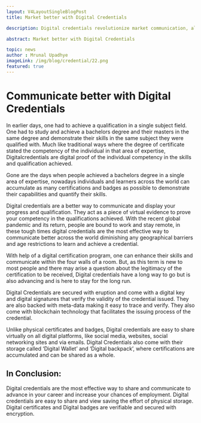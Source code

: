```yaml
---
layout: V4LayoutSingleBlogPost
title: Market better with Digital Credentials

description: Digital credentials revolutionize market communication, allowing individuals to demonstrate skills, accumulate qualifications, and share achievements globally.

abstract: Market better with Digital Credentials

topic: news
author : Mrunal Upadhye
imageLink: /img/blog/credential/22.png
featured: true
---
```


# Communicate better with Digital Credentials


In earlier days, one had to achieve a qualification in a single subject field. One had to study and achieve a bachelors degree and their masters in the same degree and demonstrate their skills in the same subject they were qualified with. Much like traditional ways where the degree of certificate stated the competency of the individual in that area of expertise, Digitalcredentials are digital proof of the individual competency in the skills and qualification achieved.

Gone are the days when people achieved a bachelors degree in a single area of expertise, nowadays individuals and learners across the world can accumulate as many certifications and badges as possible to demonstrate their capabilities and quantify their skills. 

Digital credentials are a better way to communicate and display your progress and qualification. They act as a piece of virtual evidence to prove your competency in the qualifications achieved. With the recent global pandemic and its return, people are bound to work and stay remote, in these tough times digital credentials are the most effective way to communicate better across the world diminishing any geographical barriers and age restrictions to learn and achieve a credential. 

With help of a digital certification program, one can enhance their skills and communicate within the four walls of a room. But, as this term is new to most people and there may arise a question about the legitimacy of the certification to be received, Digital credentials have a long way to go but is also advancing and is here to stay for the long run.

Digital Credentials are secured with eruption and come with a digital key and digital signatures that verify the validity of the credential issued. They are also backed with meta-data making it easy to trace and verify. They also come with blockchain technology that facilitates the issuing process of the credential.

Unlike physical certificates and badges, Digital credentials are easy to share virtually on all digital platforms, like social media, websites, social networking sites and via emails. Digital Credentials also come with their storage called ‘Digital Wallet’ and ‘Digital backpack’, where certifications are accumulated and can be shared as a whole.

## In Conclusion:

Digital credentials are the most effective way to share and communicate to advance in your career and increase your chances of employment. Digital credentials are easy to share and view saving the effort of physical storage. Digital certificates and Digital badges are verifiable and secured with encryption. 





